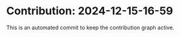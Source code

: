 # Contribution: 2024-12-15-16-59
This is an automated commit to keep the contribution graph active.
